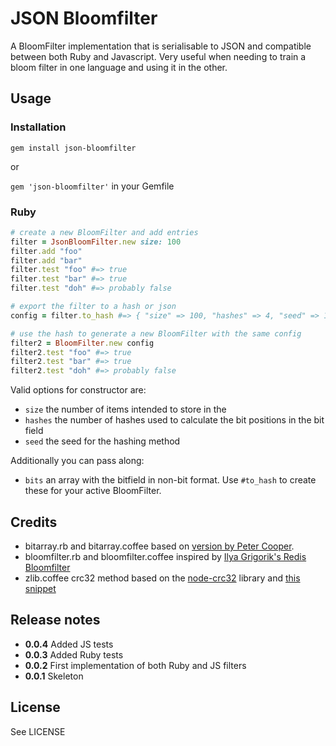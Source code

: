 # JSON Bloomfilter

A BloomFilter implementation that is serialisable to JSON and compatible between both Ruby and Javascript. Very useful when needing to train a bloom filter in one language and using it in the other.

## Usage

### Installation

`gem install json-bloomfilter`

or

`gem 'json-bloomfilter'` in your Gemfile

### Ruby

```ruby
# create a new BloomFilter and add entries
filter = JsonBloomFilter.new size: 100
filter.add "foo"
filter.add "bar"
filter.test "foo" #=> true
filter.test "bar" #=> true
filter.test "doh" #=> probably false

# export the filter to a hash or json
config = filter.to_hash #=> { "size" => 100, "hashes" => 4, "seed" => 1234567890, "bits" => [...] }

# use the hash to generate a new BloomFilter with the same config
filter2 = BloomFilter.new config
filter2.test "foo" #=> true
filter2.test "bar" #=> true
filter2.test "doh" #=> probably false
```

Valid options for constructor are:

* `size` the number of items intended to store in the
* `hashes` the number of hashes used to calculate the bit positions in the bit field
* `seed` the seed for the hashing method

Additionally you can pass along:

* `bits` an array with the bitfield in non-bit format. Use `#to_hash` to create these for your active BloomFilter.

## Credits

* bitarray.rb and bitarray.coffee based on [version by Peter Cooper](https://github.com/peterc/bitarray).
* bloomfilter.rb and bloomfilter.coffee inspired by [Ilya Grigorik's Redis Bloomfilter](https://github.com/igrigorik/bloomfilter-rb/blob/master/lib/bloomfilter/redis.rb)
* zlib.coffee crc32 method based on the [node-crc32](https://github.com/mikepulaski/node-crc32) library and [this snippet](http://stackoverflow.com/questions/6226189/how-to-convert-a-string-to-bytearray/10132540#10132540)

## Release notes

* **0.0.4** Added JS tests
* **0.0.3** Added Ruby tests
* **0.0.2** First implementation of both Ruby and JS filters
* **0.0.1** Skeleton

## License

See LICENSE

